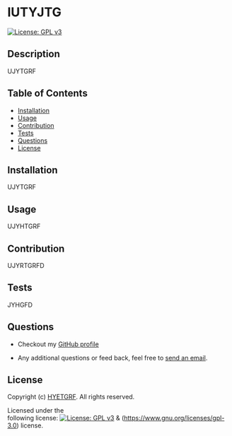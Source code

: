 # IUTYJTG
 
  [![License: GPL v3](https://img.shields.io/badge/License-GPLv3-blue.svg)](https://www.gnu.org/licenses/gpl-3.0)
  ## Description
  UJYTGRF
  ## Table of Contents
  * [Installation](#installation)
  * [Usage](#usage)
  * [Contribution](#contribution)
  * [Tests](#tests)
  * [Questions](#questions)
  * [License](#license)
  ## Installation
  UJYTGRF
  ## Usage
  UJYHTGRF
  ## Contribution
  UJYRTGRFD
  ## Tests
  JYHGFD
  ## Questions
  * Checkout my [GitHub profile](https://github.com/HYETGRF)
  
  * Any additional questions or feed back, feel free to [send an email](mailto:HYETGRFAD). 
  ## License
  Copyright (c) [HYETGRF](https://github.com/HYETGRF). All rights reserved.
  
  Licensed under the  
       following license: [![License: GPL v3](https://img.shields.io/badge/License-GPLv3-blue.svg)](https://www.gnu.org/licenses/gpl-3.0) & (https://www.gnu.org/licenses/gpl-3.0)
         license.
  
